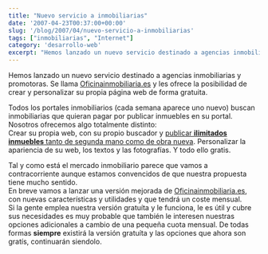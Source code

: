 ```yaml
---
title: "Nuevo servicio a inmobiliarias"
date: '2007-04-23T00:37:00+00:00'
slug: '/blog/2007/04/nuevo-servicio-a-inmobiliarias'
tags: ["inmobiliarias", "Internet"]
category: 'desarrollo-web'
excerpt: "Hemos lanzado un nuevo servicio destinado a agencias inmobiliarias y promotoras. Se llama [Oficinainmobiliaria.es](http://www.oficinainmobiliaria.es) y les ofrece la posibilidad de crear y personalizar..."
---
```

Hemos lanzado un nuevo servicio destinado a agencias inmobiliarias y promotoras. Se llama [Oficinainmobiliaria.es](http://www.oficinainmobiliaria.es) y les ofrece la posibilidad de crear y personalizar su propia página web de forma gratuita.

Todos los portales inmobiliarios (cada semana aparece uno nuevo) buscan inmobiliarias que quieran pagar por publicar inmuebles en su portal. Nosotros ofrecemos algo totalmente distinto:   
Crear su propia web, con su propio buscador y [publicar **ilimitados inmuebles** tanto de segunda mano como de obra nueva](http://www.oficinainmobiliaria.es/documentacion.php). Personalizar la apariencia de su web, los textos y las fotografías. Y todo ello gratis.

Tal y como está el mercado inmobiliario parece que vamos a contracorriente aunque estamos convencidos de que nuestra propuesta tiene mucho sentido.  
 En breve vamos a lanzar una versión mejorada de [Oficinainmobiliaria.es](http://www.oficinainmobiliaria.es), con nuevas características y utilidades y que tendrá un coste mensual.  
Si la gente emplea nuestra versión gratuíta y le funciona, le es útil y cubre sus necesidades es muy probable que también le interesen nuestras opciones adicionales a cambio de una pequeña cuota mensual. De todas formas **siempre** existirá la versión gratuíta y las opciones que ahora son gratís, continuarán siendolo.

